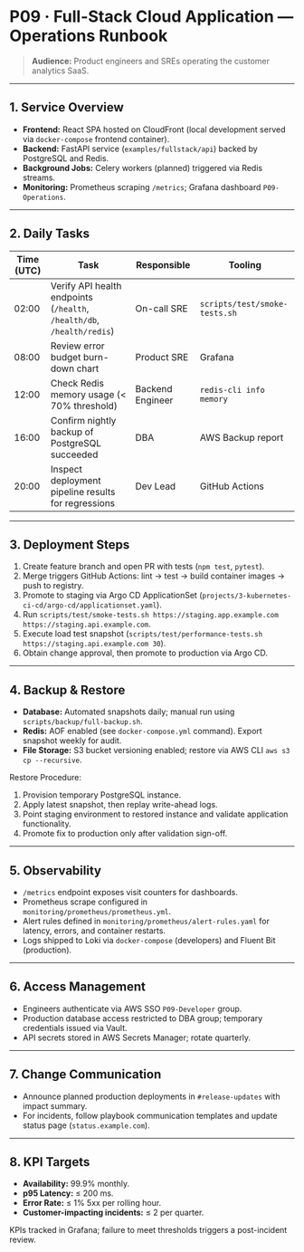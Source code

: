 # P09 · Full-Stack Cloud Application — Operations Runbook

> **Audience:** Product engineers and SREs operating the customer analytics SaaS.

---
## 1. Service Overview
- **Frontend:** React SPA hosted on CloudFront (local development served via `docker-compose` frontend container).
- **Backend:** FastAPI service (`examples/fullstack/api`) backed by PostgreSQL and Redis.
- **Background Jobs:** Celery workers (planned) triggered via Redis streams.
- **Monitoring:** Prometheus scraping `/metrics`; Grafana dashboard `P09-Operations`.

---
## 2. Daily Tasks
| Time (UTC) | Task | Responsible | Tooling |
| --- | --- | --- | --- |
| 02:00 | Verify API health endpoints (`/health`, `/health/db`, `/health/redis`) | On-call SRE | `scripts/test/smoke-tests.sh` |
| 08:00 | Review error budget burn-down chart | Product SRE | Grafana |
| 12:00 | Check Redis memory usage (< 70% threshold) | Backend Engineer | `redis-cli info memory` |
| 16:00 | Confirm nightly backup of PostgreSQL succeeded | DBA | AWS Backup report |
| 20:00 | Inspect deployment pipeline results for regressions | Dev Lead | GitHub Actions |

---
## 3. Deployment Steps
1. Create feature branch and open PR with tests (`npm test`, `pytest`).
2. Merge triggers GitHub Actions: lint → test → build container images → push to registry.
3. Promote to staging via Argo CD ApplicationSet (`projects/3-kubernetes-ci-cd/argo-cd/applicationset.yaml`).
4. Run `scripts/test/smoke-tests.sh https://staging.app.example.com https://staging.api.example.com`.
5. Execute load test snapshot (`scripts/test/performance-tests.sh https://staging.api.example.com 30`).
6. Obtain change approval, then promote to production via Argo CD.

---
## 4. Backup & Restore
- **Database:** Automated snapshots daily; manual run using `scripts/backup/full-backup.sh`.
- **Redis:** AOF enabled (see `docker-compose.yml` command). Export snapshot weekly for audit.
- **File Storage:** S3 bucket versioning enabled; restore via AWS CLI `aws s3 cp --recursive`.

Restore Procedure:
1. Provision temporary PostgreSQL instance.
2. Apply latest snapshot, then replay write-ahead logs.
3. Point staging environment to restored instance and validate application functionality.
4. Promote fix to production only after validation sign-off.

---
## 5. Observability
- `/metrics` endpoint exposes visit counters for dashboards.
- Prometheus scrape configured in `monitoring/prometheus/prometheus.yml`.
- Alert rules defined in `monitoring/prometheus/alert-rules.yaml` for latency, errors, and container restarts.
- Logs shipped to Loki via `docker-compose` (developers) and Fluent Bit (production).

---
## 6. Access Management
- Engineers authenticate via AWS SSO `P09-Developer` group.
- Production database access restricted to DBA group; temporary credentials issued via Vault.
- API secrets stored in AWS Secrets Manager; rotate quarterly.

---
## 7. Change Communication
- Announce planned production deployments in `#release-updates` with impact summary.
- For incidents, follow playbook communication templates and update status page (`status.example.com`).

---
## 8. KPI Targets
- **Availability:** 99.9% monthly.
- **p95 Latency:** ≤ 200 ms.
- **Error Rate:** ≤ 1% 5xx per rolling hour.
- **Customer-impacting incidents:** ≤ 2 per quarter.

KPIs tracked in Grafana; failure to meet thresholds triggers a post-incident review.
